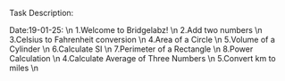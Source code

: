 Task Description:

Date:19-01-25: \n
1.Welcome to Bridgelabz! \n
2.Add two numbers \n
3.Celsius to Fahrenheit conversion \n
4.Area of a Circle \n
5.Volume of a Cylinder \n
6.Calculate SI \n
7.Perimeter of a Rectangle \n
8.Power Calculation \n
4.Calculate Average of Three Numbers \n
5.Convert km to miles \n
